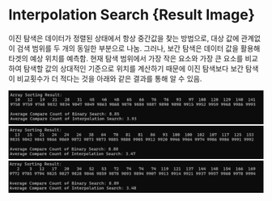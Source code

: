 # Interpolation Search {Result Image}

이진 탐색은 데이터가 정렬된 상태에서 항상 중간값을 찾는 방법으로, 대상 값에 관계없이 검색 범위를 두 개의 동일한 부분으로 나눔. 
그러나, 보간 탐색은 데이터 값을 활용해 타겟의 예상 위치를 예측함. 현재 탐색 범위에서 가장 작은 요소와 가장 큰 요소를 비교하여 탐색할 값의 상대적인 기준으로 위치를 계산하기 때문에
이진 탐색보다 보간 탐색이 비교횟수가 더 적다는 것을 아래와 같은 결과를 통해 알 수 있음.

![](./image16-1.png)
![](./image16-2.png)
![](./image16-3.png)

